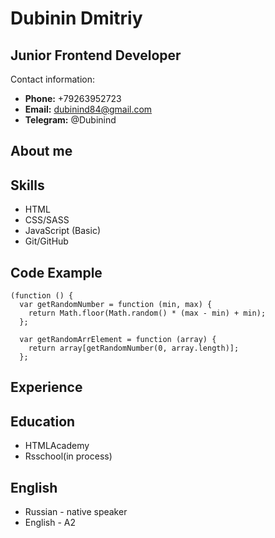 # Dubinin Dmitriy
## Junior Frontend Developer
Contact information:
* **Phone:** +79263952723
* **Email:** dubinind84@gmail.com
* **Telegram:** @Dubinind
## About me
## Skills
* HTML
* CSS/SASS
* JavaScript (Basic)
* Git/GitHub
## Code Example
```
(function () {
  var getRandomNumber = function (min, max) {
    return Math.floor(Math.random() * (max - min) + min);
  };

  var getRandomArrElement = function (array) {
    return array[getRandomNumber(0, array.length)];
  };
```
## Experience
## Education
* HTMLAcademy
* Rsschool(in process)
## English
* Russian - native speaker
* English - A2
